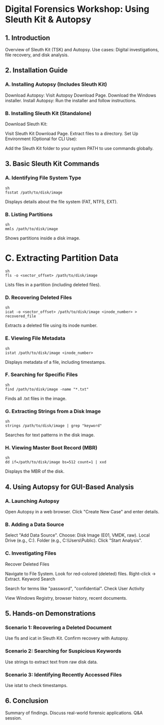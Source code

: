 
# Digital Forensics Workshop: Using Sleuth Kit & Autopsy
## 1. Introduction
Overview of Sleuth Kit (TSK) and Autopsy.
Use cases: Digital investigations, file recovery, and disk analysis.
## 2. Installation Guide
### A. Installing Autopsy (Includes Sleuth Kit)
Download Autopsy:
Visit Autopsy Download Page.
Download the Windows installer.
Install Autopsy:
Run the installer and follow instructions.
### B. Installing Sleuth Kit (Standalone)
Download Sleuth Kit:

Visit Sleuth Kit Download Page.
Extract files to a directory.
Set Up Environment (Optional for CLI Use):

Add the Sleuth Kit folder to your system PATH to use commands globally.
## 3. Basic Sleuth Kit Commands
### A. Identifying File System Type
```
sh
fsstat /path/to/disk/image
```
Displays details about the file system (FAT, NTFS, EXT).
### B. Listing Partitions
```
sh
mmls /path/to/disk/image
```
Shows partitions inside a disk image.
# C. Extracting Partition Data
```
sh
fls -o <sector_offset> /path/to/disk/image
```
Lists files in a partition (including deleted files).
### D. Recovering Deleted Files
```
sh
icat -o <sector_offset> /path/to/disk/image <inode_number> > recovered_file
```
Extracts a deleted file using its inode number.
### E. Viewing File Metadata
```
sh
istat /path/to/disk/image <inode_number>
```
Displays metadata of a file, including timestamps.
### F. Searching for Specific Files
```
sh
find /path/to/disk/image -name "*.txt"
```
Finds all .txt files in the image.
### G. Extracting Strings from a Disk Image
```
sh
strings /path/to/disk/image | grep "keyword"
```
Searches for text patterns in the disk image.
### H. Viewing Master Boot Record (MBR)
```
sh
dd if=/path/to/disk/image bs=512 count=1 | xxd
```
Displays the MBR of the disk.
## 4. Using Autopsy for GUI-Based Analysis
### A. Launching Autopsy
Open Autopsy in a web browser.
Click "Create New Case" and enter details.
### B. Adding a Data Source
Select "Add Data Source".
Choose:
Disk Image (E01, VMDK, raw).
Local Drive (e.g., C:).
Folder (e.g., C:\Users\Public).
Click "Start Analysis".
### C. Investigating Files
Recover Deleted Files

Navigate to File System.
Look for red-colored (deleted) files.
Right-click → Extract.
Keyword Search

Search for terms like "password", "confidential".
Check User Activity

View Windows Registry, browser history, recent documents.
## 5. Hands-on Demonstrations
### Scenario 1: Recovering a Deleted Document
Use fls and icat in Sleuth Kit.
Confirm recovery with Autopsy.
### Scenario 2: Searching for Suspicious Keywords
Use strings to extract text from raw disk data.
### Scenario 3: Identifying Recently Accessed Files
Use istat to check timestamps.
## 6. Conclusion
Summary of findings.
Discuss real-world forensic applications.
Q&A session.
